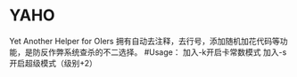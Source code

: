 # YAHO
Yet Another Helper for OIers
拥有自动去注释，去行号，添加随机加花代码等功能，是防反作弊系统查杀的不二选择。
#Usage：
加入-k开启卡常数模式
加入-s开启超级模式（级别+2）
